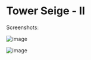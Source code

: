 # Tower Seige - II

Screenshots:

![image](https://user-images.githubusercontent.com/17800800/159894412-9b8384ff-bff1-4596-b015-3ea66dbf651f.png)

![image](https://user-images.githubusercontent.com/17800800/159894490-682e1241-76de-49dd-90c2-c2d61238d42c.png)

